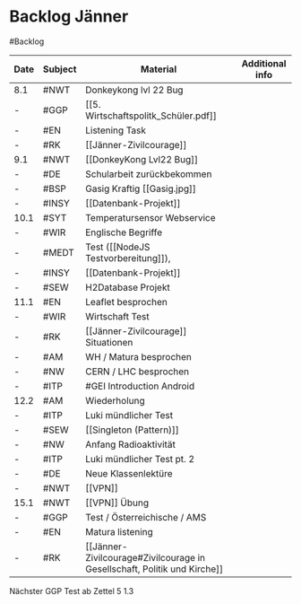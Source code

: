 # Backlog Jänner
#Backlog

| Date | Subject | Material | Additional info |
| ---- | ---- | ---- | ---- |
| 8.1 | #NWT | Donkeykong lvl 22 Bug |  |
| - | #GGP | [[5. Wirtschaftspolitk_Schüler.pdf]] |  |
| - | #EN | Listening Task |  |
| - | #RK | [[Jänner-Zivilcourage]] |  |
| 9.1 | #NWT | [[DonkeyKong Lvl22 Bug]] |  |
| - | #DE | Schularbeit zurückbekommen |  |
| - | #BSP | Gasig Kraftig [[Gasig.jpg]] |  |
| - | #INSY | [[Datenbank-Projekt]] |  |
| 10.1 | #SYT | Temperatursensor Webservice |  |
| - | #WIR | Englische Begriffe |  |
| - | #MEDT | Test ([[NodeJS Testvorbereitung]]), |  |
| - | #INSY | [[Datenbank-Projekt]] |  |
| - | #SEW | H2Database Projekt |  |
| 11.1 | #EN | Leaflet besprochen |  |
| - | #WIR | Wirtschaft Test |  |
| - | #RK | [[Jänner-Zivilcourage]] Situationen |  |
| - | #AM | WH / Matura besprochen |  |
| - | #NW | CERN / LHC besprochen |  |
| - | #ITP | #GEI Introduction Android |  |
| 12.2 | #AM | Wiederholung |  |
| - | #ITP | Luki mündlicher Test |  |
| - | #SEW | [[Singleton (Pattern)]] |  |
| - | #NW | Anfang Radioaktivität |  |
| - | #ITP | Luki mündlicher Test pt. 2 |  |
| - | #DE | Neue Klassenlektüre |  |
| - | #NWT | [[VPN]] |  |
| 15.1 | #NWT | [[VPN]] Übung |  |
| - | #GGP | Test / Österreichische / AMS |  |
| - | #EN | Matura listening |  |
| - | #RK | [[Jänner-Zivilcourage#Zivilcourage in Gesellschaft, Politik und Kirche]] |  |

Nächster GGP Test ab
Zettel 5 1.3